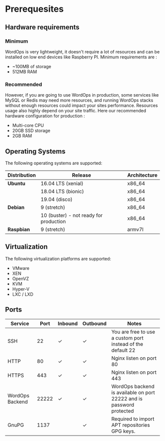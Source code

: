 # Prerequesites

## Hardware requirements

### Minimum

WordOps is very lightweight, it doesn't require a lot of resources and can be installed on low end devices like Raspberry PI. Minimum requirements are :

- ~100MB of storage
- 512MB RAM

### Recommended

However, if you are going to use WordOps in production, some services like MySQL or Redis may need more resources, and running WordOps stacks without enough resources could impact your sites performance. Resources usage also highly depend on your site traffic. Here our recommended hardware configuration for production :

- Multi-core CPU
- 20GB SSD storage
- 2GB RAM

## Operating Systems

The following operating systems are supported:

Distribution | Release            | Architecture |
------------ | ------------------ | ------------ |
**Ubuntu**   | 16.04 LTS (xenial) | x86_64       |
             | 18.04 LTS (bionic) | x86_64       |
             | 19.04 (disco)      | x86_64       |
**Debian**   | 9 (stretch)        | x86_64 |
             | 10 (buster) - not ready for production | x86_64 |
**Raspbian** | 9 (stretch)        | armv7l |

## Virtualization

The following virtualization platforms are supported:

- VMware
- XEN
- OpenVZ
- KVM
- Hyper-V
- LXC / LXD

## Ports

Service         | Port  | Inbound | Outbound | Notes
--------------- | ----- | ------- | -------- | --------------------------------------------------------------------
SSH             | 22    | ✓       | ✓        | You are free to use a custom port instead of the default 22
HTTP            | 80    | ✓       | ✓        | Nginx listen on port 80
HTTPS           | 443   | ✓       | ✓        | Nginx listen on port 443
WordOps Backend | 22222 | ✓       | ✓        | WordOps backend is available on port 22222 and is password protected
GnuPG           | 1137  |         | ✓        | Required to import APT repositories GPG keys.
